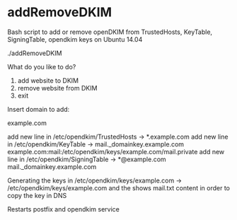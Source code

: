 # addRemoveDKIM
Bash script to add or remove openDKIM from TrustedHosts, KeyTable, SigningTable, opendkim keys on Ubuntu 14.04

./addRemoveDKIM

What do you like to do?
1) add website to DKIM
2) remove website from DKIM
3) exit

Insert domain to add: 

example.com

add new line in /etc/opendkim/TrustedHosts -> *.example.com
add new line in /etc/opendkim/KeyTable -> mail._domainkey.example.com example.com:mail:/etc/opendkim/keys/example.com/mail.private
add new line in /etc/opendkim/SigningTable -> *@example.com mail._domainkey.example.com

Generating the keys in /etc/opendkim/keys/example.com -> /etc/opendkim/keys/example.com and the shows mail.txt content in order to copy the key in DNS

Restarts postfix and opendkim service


